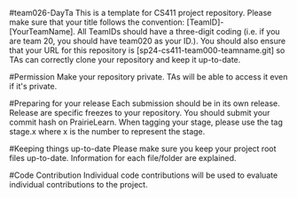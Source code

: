 #team026-DayTa
This is a template for CS411 project repository. Please make sure that your title follows the convention: [TeamID]-[YourTeamName]. All TeamIDs should have a three-digit coding (i.e. if you are team 20, you should have team020 as your ID.). You should also ensure that your URL for this repository is [sp24-cs411-team000-teamname.git] so TAs can correctly clone your repository and keep it up-to-date.

#Permission
Make your repository private. TAs will be able to access it even if it's private.

#Preparing for your release
Each submission should be in its own release. Release are specific freezes to your repository. You should submit your commit hash on PrairieLearn. When tagging your stage, please use the tag stage.x where x is the number to represent the stage.

#Keeping things up-to-date
Please make sure you keep your project root files up-to-date. Information for each file/folder are explained.

#Code Contribution
Individual code contributions will be used to evaluate individual contributions to the project.
